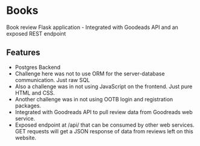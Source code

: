 # Books
Book review Flask application - Integrated with Goodeads API and an exposed REST endpoint

## Features

* Postgres Backend
* Challenge here was not to use ORM for the server-database communication. Just raw SQL
* Also a challenge was in not using JavaScript on the frontend. Just pure HTML and CSS.
* Another challenge was in not using OOTB login and registration packages.
* Integrated with Goodreads API to pull review data from Goodreads web service.
* Exposed endpoint at /api/<isbn> that can be consumed by other web services. GET requests will get a JSON response of data from reviews left on this website.





